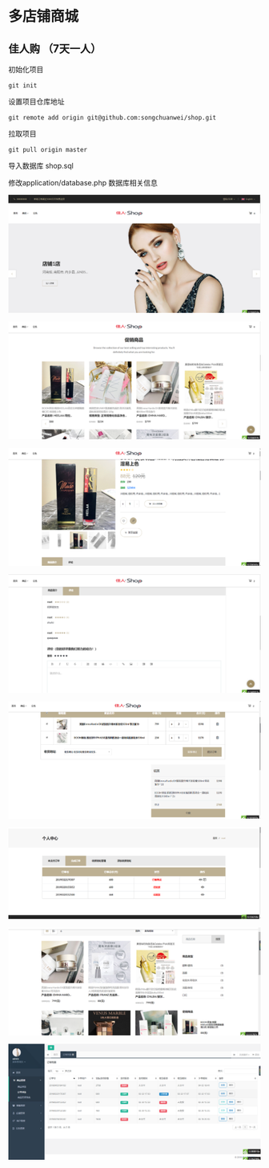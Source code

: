# 多店铺商城

## 佳人购 （7天一人）

初始化项目

```
git init
```

设置项目仓库地址

```
git remote add origin git@github.com:songchuanwei/shop.git
```

拉取项目

```
git pull origin master
```

导入数据库 shop.sql

修改application/database.php   数据库相关信息



![Alt text](./1.png)

![Alt text](./2.png)

![Alt text](./3.png)

![Alt text](./4.png)

![Alt text](./5.png)

![Alt text](./6.png)

![Alt text](./7.png)

![Alt text](./8.png)
